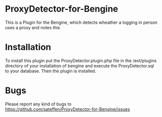 ProxyDetector-for-Bengine
=========================

This is a Plugin for the Bengine, which detects wheather a logging in person uses a proxy and notes this



Installation
============

To install this plugin put the ProxyDetector.plugin.php file in the /ext/plugins directory of your installation of bengine and execute the ProxyDetector.sql to your database. Then the plugin is installed.



Bugs
====

Please report any kind of bugs to https://github.com/sateffen/ProxyDetector-for-Bengine/issues
